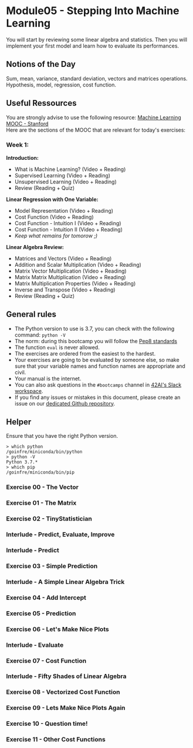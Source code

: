 # Module05 - Stepping Into Machine Learning

You will start by reviewing some linear algebra and statistics. Then you will implement your first model and learn how to evaluate its performances. 

## Notions of the Day
Sum, mean, variance, standard deviation, vectors and matrices operations.  
Hypothesis, model, regression, cost function. 

## Useful Ressources  
  
You are strongly advise to use the following resource:
[Machine Learning MOOC - Stanford](https://www.coursera.org/learn/machine-learning/home/week/1)  
Here are the sections of the MOOC that are relevant for today's exercises: 

### Week 1: 

**Introduction:**

* What is Machine Learning? (Video + Reading)
* Supervised Learning (Video + Reading)
* Unsupervised Learning (Video + Reading)
* Review (Reading + Quiz)
    
**Linear Regression with One Variable:**  

* Model Representation (Video + Reading)
* Cost Function (Video + Reading)
* Cost Function - Intuition I (Video + Reading)
* Cost Function - Intuition II (Video + Reading)
* *Keep what remains for tomorow ;)*

**Linear Algebra Review:**

* Matrices and Vectors (Video + Reading)
* Addition and Scalar Multiplication (Video + Reading)
* Matrix Vector Multiplication (Video + Reading)
* Matrix Matrix Multiplication (Video + Reading)
* Matrix Multiplication Properties (Video + Reading)
* Inverse and Transpose (Video + Reading)
* Review (Reading + Quiz)

## General rules

* The Python version to use is 3.7, you can check with the following command: `python -V`
* The norm: during this bootcamp you will follow the [Pep8 standards](https://www.python.org/dev/peps/pep-0008/)
* The function `eval` is never allowed.
* The exercises are ordered from the easiest to the hardest.
* Your exercises are going to be evaluated by someone else, so make sure that your variable names and function names are appropriate and civil. 
* Your manual is the internet.
* You can also ask questions in the `#bootcamps` channel in [42AI's Slack workspace](https://42-ai.slack.com).
* If you find any issues or mistakes in this document, please create an issue on our [dedicated Github repository](https://github.com/42-AI/bootcamp_machine-learning/issues).

## Helper

Ensure that you have the right Python version.

```
> which python
/goinfre/miniconda/bin/python
> python -V
Python 3.7.*
> which pip
/goinfre/miniconda/bin/pip
```

### Exercise 00 - The Vector

### Exercise 01 - The Matrix

### Exercise 02 - TinyStatistician

### Interlude - Predict, Evaluate, Improve

### Interlude - Predict

### Exercise 03 - Simple Prediction

### Interlude - A Simple Linear Algebra Trick

### Exercise 04 - Add Intercept

### Exercise 05 - Prediction

### Exercise 06 - Let's Make Nice Plots

### Interlude - Evaluate

### Exercise 07 - Cost Function

### Interlude - Fifty Shades of Linear Algebra

### Exercise 08 - Vectorized Cost Function

### Exercise 09 - Lets Make Nice Plots Again

### Exercise 10 - Question time!

### Exercise 11 - Other Cost Functions
